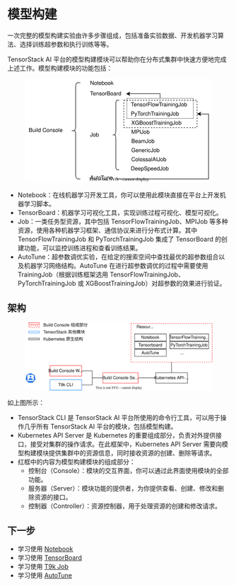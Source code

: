 # 模型构建

一次完整的模型构建实验由许多步骤组成，包括准备实验数据、开发机器学习算法、选择训练超参数和执行训练等等。

TensorStack AI 平台的模型构建模块可以帮助你在分布式集群中快速方便地完成上述工作。模型构建模块的功能包括：

<figure>
  <img alt="function" src="../../assets/modules/building/function.drawio.svg" width="550" />
</figure>

* Notebook：在线机器学习开发工具，你可以使用此模块直接在平台上开发机器学习脚本。
* TensorBoard：机器学习可视化工具，实现训练过程可视化、模型可视化。
* Job：一类任务型资源，其中包括 TensorFlowTrainingJob、MPIJob 等多种资源，使用各种机器学习框架、通信协议来进行分布式计算。其中 TensorFlowTrainingJob 和 PyTorchTrainingJob 集成了 TensorBoard 的创建功能，可以监控训练进程和查看训练结果。
* AutoTune：超参数调优实验，在给定的搜索空间中查找最优的超参数组合以及机器学习网络结构。AutoTune 在进行超参数调优的过程中需要使用 TrainingJob（根据训练框架选用 TensorFlowTrainingJob、PyTorchTrainingJob 或 XGBoostTrainingJob）对超参数的效果进行验证。

## 架构

<figure>
  <img alt="architecture" src="../../assets/modules/building/architecture.drawio.svg" width="650" />
</figure>

如上图所示：

* TensorStack CLI 是 TensorStack AI 平台所使用的命令行工具，可以用于操作几乎所有 TensorStack AI 平台的模块，包括模型构建。
* Kubernetes API Server 是 Kubernetes 的重要组成部分，负责对外提供接口，接受对集群的操作请求。在此框架中，Kubernetes API Server 需要向模型构建模块提供集群中的资源信息，同时接收资源的创建、删除等请求。
* 红框中的内容为模型构建模块的组成部分：
    * 控制台（Console）：模块的交互界面，你可以通过此界面使用模块的全部功能。
    * 服务器（Server）：模块功能的提供者，为你提供查看、创建、修改和删除资源的接口。
    * 控制器（Controller）：资源控制器，用于处理资源的创建和修改请求。

## 下一步

* 学习使用 [Notebook](./notebook.md)
* 学习使用 [TensorBoard](./tensorboard.md)
* 学习使用 [T9k Job](../jobs/index.md)
* 学习使用 [AutoTune](./autotune.md)

